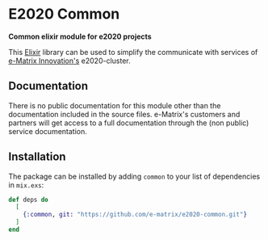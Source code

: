 # E2020 Common

**Common elixir module for e2020 projects**

This [Elixir](https://elixir-lang.org) library can be used to simplify the communicate 
with services of [e-Matrix Innovation's](https://e-matrix.at) e2020-cluster.

## Documentation

There is no public documentation for this module other than the documentation included
in the source files. e-Matrix's customers and partners will get access to a full 
documentation through the (non public) service documentation.

## Installation

The package can be installed by adding `common` to your list of dependencies 
in `mix.exs`:

```elixir
def deps do
  [
    {:common, git: "https://github.com/e-matrix/e2020-common.git"}
  ]
end
```

